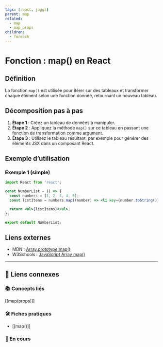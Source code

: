 ```yaml
---
tags: [react, juggl]
parent: map
related:
  - map
  - map_props
children:
  - foreach
---
```


# Fonction : map() en React

## Définition
La fonction `map()` est utilisée pour itérer sur des tableaux et transformer chaque élément selon une fonction donnée, retournant un nouveau tableau.

## Décomposition pas à pas
1. **Étape 1** : Créez un tableau de données à manipuler.
2. **Étape 2** : Appliquez la méthode `map()` sur ce tableau en passant une fonction de transformation comme argument.
3. **Étape 3** : Utilisez le tableau résultant, par exemple pour générer des éléments JSX dans un composant React.

## Exemple d’utilisation
### Exemple 1 (simple)
```jsx
import React from 'react';

const NumberList = () => {
  const numbers = [1, 2, 3, 4, 5];
  const listItems = numbers.map((number) => <li key={number.toString()}>{number}</li>);

  return <ul>{listItems}</ul>;
};

export default NumberList;
```

## Liens externes
- MDN : [Array.prototype.map()](https://developer.mozilla.org/fr/docs/Web/JavaScript/Reference/Global_Objects/Array/map)
- W3Schools : [JavaScript Array map()](https://www.w3schools.com/jsref/jsref_map.asp)

---
## 🔗 Liens connexes
### 📚 Concepts liés
[[map(props)]]
### 🛠️ Fiches pratiques
- [[map()]]
### 🚧 En cours
